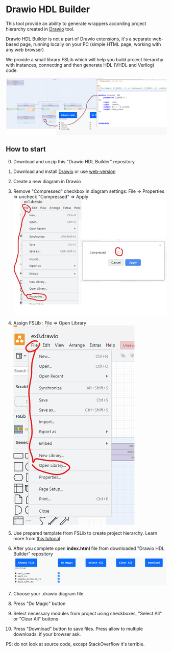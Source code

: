 # Drawio HDL Builder

This tool provide an ability to generate wrappers according project hierarchy created in [Drawio](https://www.diagrams.net/) tool.

Drawio HDL Builder is not a part of Drawio extensions, it's a separate web-based page, running locally on your PC (simple HTML page, working with any web browser)

We provide a small library FSLib which will help you build project hierarchy with instances, connecting and then generate HDL (VHDL and Verilog) code.

![](/img/0.png)

## How to start
0. Download and unzip this "Drawio HDL Builder" repository  
1. Download and install [Drawio](https://www.diagrams.net/) or use [web-version](https://app.diagrams.net/)

2. Create a new diagram in Drawio
3. Remove "Compressed" checkbox in diagram settings: File => Properties => uncheck "Compressed" => Apply
![](/img/2.jpg)
4. Assign FSLib : File => Open Library\
![](/img/1.jpg) 
5. Use prepared template from FSLib to create project hierarchy. Learn more from [this tutorial](/docs/step_0.md)
6. After you complete open **index.html** file from downloaded  "Drawio HDL Builder" repository
![](/img/3.png)
7. Choose your .drawio diagram file
8. Press "Do Magic" button
9. Select necessary modules from project using checkboxes, "Select All" or "Clear All" buttons
10. Press "Download" button to save files. Press allow to multiple downloads, if your browser ask. 



PS: do not look at source code, except StackOverflow it's terrible.






